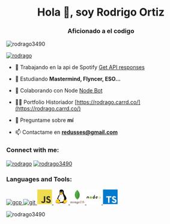 <h1 align="center">Hola 👋, soy Rodrigo Ortiz</h1>
<h3 align="center">Aficionado a el codigo</h3>

<p align="left"> <img src="https://komarev.com/ghpvc/?username=rodrago3490&label=Profile%20views&color=0e75b6&style=flat" alt="rodrago3490" /> </p>

<p align="left"> <a href="https://twitter.com/rodrago" target="blank"><img src="https://img.shields.io/twitter/follow/rodrago?logo=twitter&style=for-the-badge" alt="rodrago" /></a> </p>

- 🔭 Trabajando en la api de Spotify [Get API responses](https://github.com/rodrago3490/Test-Api-Spotify)

- 🌱 Estudiando **Mastermind, Flyncer, ESO...**

- 👯 Colaborando con Node [Node Bot](https://github.com/Node-Estudios)

- 👨‍💻 Portfolio Historiador [https://rodrago.carrd.co/](https://rodrago.carrd.co/)

- 💬 Preguntame sobre **mí**

- 📫 Contactame en **redusses@gmail.com**

<h3 align="left">Connect with me:</h3>
<p align="left">
<a href="https://twitter.com/Rodrigo08746694" target="blank"><img align="center" src="https://raw.githubusercontent.com/rahuldkjain/github-profile-readme-generator/master/src/images/icons/Social/twitter.svg" alt="rodrago" height="30" width="40" /></a>
<a href="https://instagram.com/rodrago3490" target="blank"><img align="center" src="https://raw.githubusercontent.com/rahuldkjain/github-profile-readme-generator/master/src/images/icons/Social/instagram.svg" alt="rodrago3490" height="30" width="40" /></a>
</p>

<h3 align="left">Languages and Tools:</h3>
<p align="left"> <a href="https://cloud.google.com" target="_blank" rel="noreferrer"> <img src="https://www.vectorlogo.zone/logos/google_cloud/google_cloud-icon.svg" alt="gcp" width="40" height="40"/> </a> <a href="https://git-scm.com/" target="_blank" rel="noreferrer"> <img src="https://www.vectorlogo.zone/logos/git-scm/git-scm-icon.svg" alt="git" width="40" height="40"/> </a> <a href="https://developer.mozilla.org/en-US/docs/Web/JavaScript" target="_blank" rel="noreferrer"> <img src="https://raw.githubusercontent.com/devicons/devicon/master/icons/javascript/javascript-original.svg" alt="javascript" width="40" height="40"/> </a> <a href="https://www.linux.org/" target="_blank" rel="noreferrer"> <img src="https://raw.githubusercontent.com/devicons/devicon/master/icons/linux/linux-original.svg" alt="linux" width="40" height="40"/> </a> <a href="https://www.mongodb.com/" target="_blank" rel="noreferrer"> <img src="https://raw.githubusercontent.com/devicons/devicon/master/icons/mongodb/mongodb-original-wordmark.svg" alt="mongodb" width="40" height="40"/> </a> <a href="https://nodejs.org" target="_blank" rel="noreferrer"> <img src="https://raw.githubusercontent.com/devicons/devicon/master/icons/nodejs/nodejs-original-wordmark.svg" alt="nodejs" width="40" height="40"/> </a> <a href="https://www.typescriptlang.org/" target="_blank" rel="noreferrer"> <img src="https://raw.githubusercontent.com/devicons/devicon/master/icons/typescript/typescript-original.svg" alt="typescript" width="40" height="40"/> </a> </p>

<p><img align="center" src="https://github-readme-stats.vercel.app/api/top-langs?username=rodrago3490&show_icons=true&locale=en&layout=compact" alt="rodrago3490" /></p>
